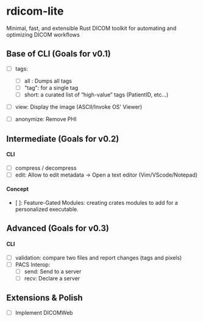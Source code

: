 # rdicom-lite
Minimal, fast, and extensible Rust DICOM toolkit for automating and optimizing DICOM workflows

## Base of CLI (Goals for v0.1)
- [ ] tags:
    - [ ] all  : Dumps all tags
    - [ ] "tag": for a single tag
    - [ ] short:  a curated list of “high-value” tags (PatientID, etc...)
- [ ] view: Display the image (ASCII/Invoke OS' Viewer)
- [ ] anonymize: Remove PHI


## Intermediate (Goals for v0.2)
#### CLI
- [ ] compress / decompress
- [ ] edit: Allow to edit metadata -> Open a text editor (Vim/VScode/Notepad)
#### Concept
- [ ]: Feature-Gated Modules: creating crates modules to add for a personalized executable.

## Advanced (Goals for v0.3)
#### CLI
- [ ] validation: compare two files and report changes (tags and pixels)
- [ ] PACS Interop:
    - [ ] send: Send to a server
    - [ ] recv: Declare a server 

## Extensions & Polish
- [ ] Implement DICOMWeb